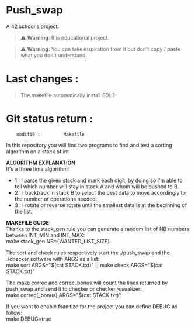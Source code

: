 # Push_swap
A 42 school's project. 

> :warning: **Warning**: It is educational project.

> :warning: **Warning**: You can take inspiration from it but don't copy / paste what you don't understand.

# Last changes :
> The makefile automatically install SDL2


# Git status return :
        modifié :         Makefile

In this repository you will find two programs to find and test a sorting algorithm on a stack of int  

**ALGORITHM EXPLANATION**  
It's a three time algorithm:
* 1 : I parse the given stack and mark each digit, by doing so I'm able to tell which number will stay in stack A and whom will be pushed to B.  
* 2 : I backtrack in stack B to select the best data to move accordingly to the number of operations needed.  
* 3 : I rotate or reverse rotate until the smallest data is at the beginning of the list.

**MAKEFILE GUIDE**  
Thanks to the stack_gen rule you can generate a random list of NB numbers between INT_MIN and INT_MAX:  
make stack_gen NB={WANTED_LIST_SIZE}

The sort and check rules respectively start the ./push_swap and the ./checker software with ARGS as a list:  
make sort ARGS="$(cat STACK.txt)" || make check ARGS="$(cat STACK.txt)"

The make correc and correc_bonus will count the lines returned by push_swap and send it to checker or checker_visualizer:  
make correc(_bonus) ARGS="$(cat STACK.txt)"

If you want to enable fsanitize for the project you can define DEBUG as follow:  
make DEBUG=true
